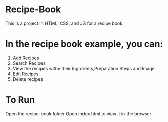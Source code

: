 # Recipe-Book
This is a project in HTML, CSS, and JS for a recipe book.

# In the recipe book example, you can:
1. Add Recipes
2. Search Recipes
3. View the recipes withe their Ingrdients,Preparation Steps and Image
4. Edit Recipes
5. Delete recipes

# To Run
Open the recipe-book folder
Open index.html to view it in the browser
